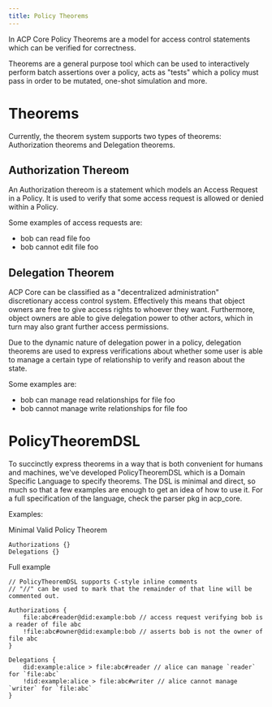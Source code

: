 ```yaml
---
title: Policy Theorems
---
```


In ACP Core Policy Theorems are a model for access control statements which can be verified for correctness.

Theorems are a general purpose tool which can be used to interactively perform batch assertions over a policy, acts as "tests" which a policy must pass in order to be mutated, one-shot simulation and more.

# Theorems

Currently, the theorem system supports two types of theorems: Authorization theorems and Delegation theorems.

## Authorization Thereom

An Authorization thereom is a statement which models an Access Request in a Policy.
It is used to verify that some access request is allowed or denied within a Policy.

Some examples of access requests are:
- bob can read file foo
- bob cannot edit file foo

## Delegation Theorem

ACP Core can be classified as a "decentralized administration" discretionary access control system.
Effectively this means that object owners are free to give access rights to whoever they want.
Furthermore, object owners are able to give delegation power to other actors, which in turn may also grant further access permissions.

Due to the dynamic nature of delegation power in a policy, delegation theorems are used to express verifications about whether some user is able to manage a certain type of relationship to verify and reason about the state.

Some examples are:
- bob can manage read relationships for file foo
- bob cannot manage write relationships for file foo

# PolicyTheoremDSL

To succinctly express theorems in a way that is both convenient for humans and machines, we've developed PolicyTheoremDSL which is a Domain Specific Language to specify theorems.
The DSL is minimal and direct, so much so that a few examples are enough to get an idea of how to use it.
For a full specification of the language, check the parser pkg in acp_core.

Examples:

Minimal Valid Policy Theorem
```
Authorizations {}
Delegations {}
```

Full example

```
// PolicyTheoremDSL supports C-style inline comments
// "//" can be used to mark that the remainder of that line will be commented out.

Authorizations {
    file:abc#reader@did:example:bob // access request verifying bob is a reader of file abc
    !file:abc#owner@did:example:bob // asserts bob is not the owner of file abc
}

Delegations {
    did:example:alice > file:abc#reader // alice can manage `reader` for `file:abc`
    !did:example:alice > file:abc#writer // alice cannot manage `writer` for `file:abc`
}
```
